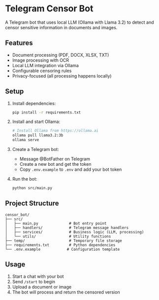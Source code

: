 # Telegram Censor Bot

A Telegram bot that uses local LLM (Ollama with Llama 3.2) to detect and censor sensitive information in documents and images.

## Features

- Document processing (PDF, DOCX, XLSX, TXT)
- Image processing with OCR
- Local LLM integration via Ollama
- Configurable censoring rules
- Privacy-focused (all processing happens locally)

## Setup

1. Install dependencies:
   ```bash
   pip install -r requirements.txt
   ```

2. Install and start Ollama:
   ```bash
   # Install Ollama from https://ollama.ai
   ollama pull llama3.2:3b
   ollama serve
   ```

3. Create a Telegram bot:
   - Message @BotFather on Telegram
   - Create a new bot and get the token
   - Copy `.env.example` to `.env` and add your bot token

4. Run the bot:
   ```bash
   python src/main.py
   ```

## Project Structure

```
censor_bot/
├── src/
│   ├── main.py              # Bot entry point
│   ├── handlers/            # Telegram message handlers
│   ├── services/            # Business logic (LLM, processing)
│   └── utils/               # Utility functions
├── temp/                    # Temporary file storage
├── requirements.txt         # Python dependencies
└── .env.example            # Configuration template
```

## Usage

1. Start a chat with your bot
2. Send `/start` to begin
3. Upload a document or image
4. The bot will process and return the censored version
